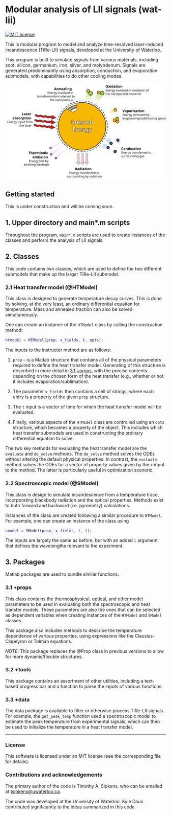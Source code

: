 
# Modular analysis of LII signals (wat-lii)

[![MIT license](https://img.shields.io/badge/License-MIT-blue.svg)](https://lbesson.mit-license.org/)

This is modular program to model and analyze time-resolved laser-induced incandescence (TiRe-LII) signals, developed at the University of Waterloo.

This program is built to simulate signals from various materials, including soot, silicon, germanium, iron, silver, and molybdenum. Signals are generated predominantly using absorption, conduction, and evaporation submodels, with capabilities to do other cooling modes. 

<p align="left">
  <img width="600" src="docs/header.svg">
</p>


## Getting started

This is under construction and will be coming soon. 

## 1. Upper directory and main\*.m scripts

Throughout the program, `main*.m` scripts are used to create instances of the classes and perform the analysis of LII signals. 

## 2. Classes

This code contains two classes, which are used to define the two different submodels that make up the larger TiRe-LII submodel. 

### 2.1 Heat transfer model (@HTModel)

This class is designed to generate temperature decay curves. This is done by solving, at the very least, an ordinary differential equation for temperature. Mass and annealed fraction can also be solved simultaneously.

One can create an instance of the `HTModel` class by calling the construction method:

```Matlab
htmodel = HTModel(prop, x_fields, t, opts);
```

The inputs to the instructor method are as follows:

1. `prop` -  is a Matlab structure that contains all of the physical parameters required to define the heat transfer model. Generating of this structure is described in more detail in [3.1 +props](#31-props), with the precise contents depending on the chosen form of the heat transfer (e.g., whether or not it includes evaporation/sublimation). 

2. The parameter `x_fields` then contains a cell of strings, where each entry is a property of the given `prop` structure. 

3. The `t` input is a vector of time for which the heat transfer model will be evaluated. 

4. Finally, various aspects of the `HTModel` class are controlled using an `opts` structure, which becomes a property of the object. This includes which heat transfer submodels are used in constructing the ordinary differential equation to solve. 

The two key methods for evaluating the heat transfer model are the `evaluate` and `de_solve` methods. The `de_solve` method solves the ODEs without altering the default physical properties. In contrast, the `evaluate` method solves the ODEs for a vector of property values given by the `x` input to the method. The latter is particularly useful in optimization scenerio. 

### 2.2 Spectroscopic model (@SModel)

This class is design to simulate incandescence from a temperature trace, incorporating blackbody radiation and the optical properties. Methods exist to both forward and backward (i.e. pyrometry) calculations. 

Instances of the class are created following a similar procedure to `HTModel`. For example, one can create an instance of the class using

```Matlab
smodel = SModel(prop, x_fields, t, l);
```

The inputs are largely the same as before, but with an added `l` argument that defines the wavelengths relevant to the experiment. 

## 3. Packages

Matlab packages are used to bundle similar functions. 

### 3.1 +props

This class contains the thermosphysical, optical, and other model parameters to be used in evaluating both the spectroscopic and heat transfer models. These parameters are also the ones that can be selected as dependent variables when creating instances of the `HTModel` and `SModel` classes.

This package also includes methods to describe the temperature dependence of various properties, using expressions like the Clausius-Clapeyron or Tolman equations. 

*NOTE*: This package replaces the @Prop class in previous versions to allow for more dynamic/flexible structures. 

### 3.2 +tools

This package contains an assortment of other utilities, including a text-based progress bar and  a function to parse the inputs of various functions. 

### 3.3 +data

The data package is available to filter or otherwise process TiRe-LII signals. For example, the `get_peak_temp` function used a spectroscopic model to estimate the peak temperature from experimental signals, which can then be used to initialize the temperature in a heat transfer model. 

-----------------------------------

### License

This software is licensed under an MIT license (see the corresponding file for details).


### Contributions and acknowledgements

The primary author of the code is Timothy A. Sipkens, who can be emailed at  [tsipkens@uwaterloo.ca](mailto:tsipkens@uwaterloo.ca). 

The code was developed at the University of Waterloo. Kyle Daun contributed significantly to the ideas summarized in this code. 